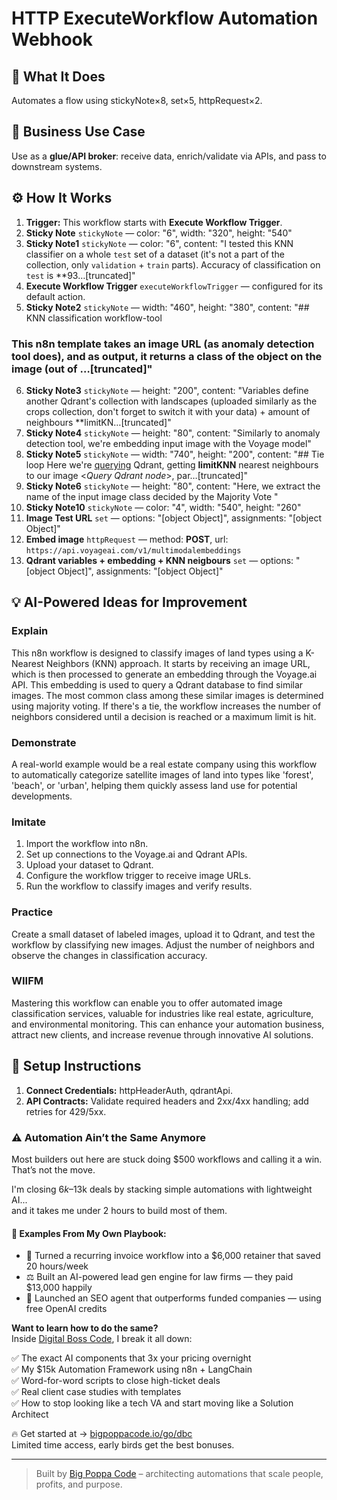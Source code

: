# HTTP ExecuteWorkflow Automation Webhook
  ## 🚀 What It Does
  Automates a flow using stickyNote×8, set×5, httpRequest×2.
  
  ## 💼 Business Use Case
  Use as a **glue/API broker**: receive data, enrich/validate via APIs, and pass to downstream systems.
  
  ## ⚙️ How It Works
  1. **Trigger:** This workflow starts with **Execute Workflow Trigger**.
  2. **Sticky Note** `stickyNote` — color: "6", width: "320", height: "540"
3. **Sticky Note1** `stickyNote` — color: "6", content: "I tested this KNN classifier on a whole `test` set of a dataset (it's not a part of the collection, only `validation` + `train` parts). Accuracy of classification on `test` is **93…[truncated]"
4. **Execute Workflow Trigger** `executeWorkflowTrigger` — configured for its default action.
5. **Sticky Note2** `stickyNote` — width: "460", height: "380", content: "## KNN classification workflow-tool
### This n8n template takes an image URL (as anomaly detection tool does), and as output, it returns a class of the object on the image (out of …[truncated]"
6. **Sticky Note3** `stickyNote` — height: "200", content: "Variables define another Qdrant's collection with landscapes (uploaded similarly as the crops collection, don't forget to switch it with your data) + amount of neighbours **limitKN…[truncated]"
7. **Sticky Note4** `stickyNote` — height: "80", content: "Similarly to anomaly detection tool, we're embedding input image with the Voyage model"
8. **Sticky Note5** `stickyNote` — width: "740", height: "200", content: "## Tie loop
Here we're [querying](https://api.qdrant.tech/api-reference/search/query-points) Qdrant, getting **limitKNN** nearest neighbours to our image <*Query Qdrant node*>, par…[truncated]"
9. **Sticky Note6** `stickyNote` — height: "80", content: "Here, we extract the name of the input image class decided by the Majority Vote
"
10. **Sticky Note10** `stickyNote` — color: "4", width: "540", height: "260"
11. **Image Test URL** `set` — options: "[object Object]", assignments: "[object Object]"
12. **Embed image** `httpRequest` — method: **POST**, url: `https://api.voyageai.com/v1/multimodalembeddings`
13. **Qdrant variables + embedding + KNN neigbours** `set` — options: "[object Object]", assignments: "[object Object]"
  
  ## 💡 AI-Powered Ideas for Improvement
  ### Explain
This n8n workflow is designed to classify images of land types using a K-Nearest Neighbors (KNN) approach. It starts by receiving an image URL, which is then processed to generate an embedding through the Voyage.ai API. This embedding is used to query a Qdrant database to find similar images. The most common class among these similar images is determined using majority voting. If there's a tie, the workflow increases the number of neighbors considered until a decision is reached or a maximum limit is hit.

### Demonstrate
A real-world example would be a real estate company using this workflow to automatically categorize satellite images of land into types like 'forest', 'beach', or 'urban', helping them quickly assess land use for potential developments.

### Imitate
1. Import the workflow into n8n.
2. Set up connections to the Voyage.ai and Qdrant APIs.
3. Upload your dataset to Qdrant.
4. Configure the workflow trigger to receive image URLs.
5. Run the workflow to classify images and verify results.

### Practice
Create a small dataset of labeled images, upload it to Qdrant, and test the workflow by classifying new images. Adjust the number of neighbors and observe the changes in classification accuracy.

### WIIFM
Mastering this workflow can enable you to offer automated image classification services, valuable for industries like real estate, agriculture, and environmental monitoring. This can enhance your automation business, attract new clients, and increase revenue through innovative AI solutions.
  
  ## 🔧 Setup Instructions
  1. **Connect Credentials:** httpHeaderAuth, qdrantApi.
2. **API Contracts:** Validate required headers and 2xx/4xx handling; add retries for 429/5xx.
  
### ⚠️ Automation Ain’t the Same Anymore

Most builders out here are stuck doing $500 workflows and calling it a win.  
That’s not the move.  

I'm closing $6k–$13k deals by stacking simple automations with lightweight AI...  
and it takes me under 2 hours to build most of them.

#### 🧠 Examples From My Own Playbook:
- 🔁 Turned a recurring invoice workflow into a $6,000 retainer that saved 20 hours/week  
- ⚖️ Built an AI-powered lead gen engine for law firms — they paid $13,000 happily  
- 🚀 Launched an SEO agent that outperforms funded companies — using free OpenAI credits  

**Want to learn how to do the same?**  
Inside [Digital Boss Code](https://bigpoppacode.io/go/dbc), I break it all down:

✅ The exact AI components that 3x your pricing overnight  
✅ My $15k Automation Framework using n8n + LangChain  
✅ Word-for-word scripts to close high-ticket deals  
✅ Real client case studies with templates  
✅ How to stop looking like a tech VA and start moving like a Solution Architect  

🔥 Get started at → [bigpoppacode.io/go/dbc](https://bigpoppacode.io/go/dbc)  
Limited time access, early birds get the best bonuses.

---
> Built by [Big Poppa Code](https://bigpoppacode.io) – architecting automations that scale people, profits, and purpose.
  